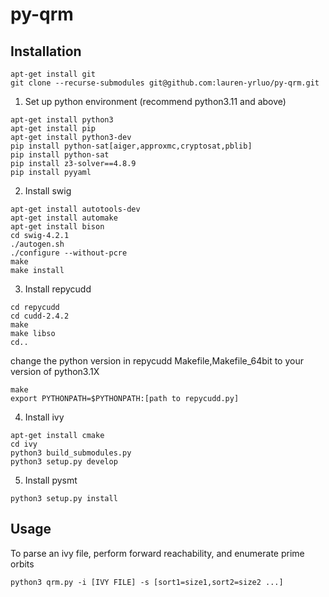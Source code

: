# py-qrm
## Installation
```
apt-get install git
git clone --recurse-submodules git@github.com:lauren-yrluo/py-qrm.git
```
1. Set up python environment (recommend python3.11 and above)
```
apt-get install python3
apt-get install pip
apt-get install python3-dev
pip install python-sat[aiger,approxmc,cryptosat,pblib]
pip install python-sat
pip install z3-solver==4.8.9
pip install pyyaml
```

2. Install swig
```
apt-get install autotools-dev
apt-get install automake
apt-get install bison
cd swig-4.2.1
./autogen.sh
./configure --without-pcre
make
make install
```
3. Install repycudd
```
cd repycudd
cd cudd-2.4.2
make
make libso
cd..
```
change the python version in repycudd Makefile,Makefile_64bit to your version of python3.1X
```
make
export PYTHONPATH=$PYTHONPATH:[path to repycudd.py]
```

4. Install ivy
```
apt-get install cmake
cd ivy
python3 build_submodules.py
python3 setup.py develop
```

5. Install pysmt
```
python3 setup.py install
```
## Usage
To parse an ivy file, perform forward reachability, and enumerate prime orbits
```=python3
python3 qrm.py -i [IVY FILE] -s [sort1=size1,sort2=size2 ...]
```

